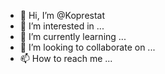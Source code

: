 - 👋 Hi, I’m @Koprestat
- 👀 I’m interested in ...
- 🌱 I’m currently learning ...
- 💞️ I’m looking to collaborate on ...
- 📫 How to reach me ...

<!---
Koprestat/Koprestat is a ✨ special ✨ repository because its `README.md` (this file) appears on your GitHub profile.
You can click the Preview link to take a look at your changes.
--->
